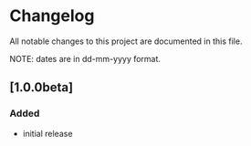 # Changelog
All notable changes to this project are documented in this file.

NOTE: dates are in dd-mm-yyyy format.

## [1.0.0beta]
### Added
- initial release